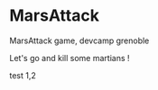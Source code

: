 MarsAttack
==========

MarsAttack game, devcamp grenoble

Let's go and kill some martians !

test 1,2

